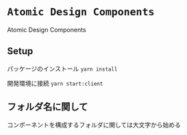 # `Atomic Design Components`

Atomic Design Components

## Setup

パッケージのインストール `yarn install`

開発環境に接続 `yarn start:client`

## フォルダ名に関して

コンポーネントを構成するフォルダに関しては大文字から始める
